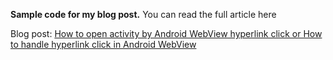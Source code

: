 **Sample code for my blog post.**
You can read the full article here

Blog post: [How to open activity by Android WebView hyperlink click or How to handle hyperlink click in Android WebView](http://www.hrupin.com/2012/08/how-to-open-activity-by-android-webview-hyperlink-click-or-how-to-handle-hyperlink-click-in-android-webview)
